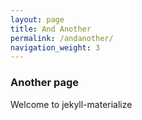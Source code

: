 ```yaml
---
layout: page
title: And Another
permalink: /andanother/
navigation_weight: 3
---
```


### Another page 
Welcome to jekyll-materialize